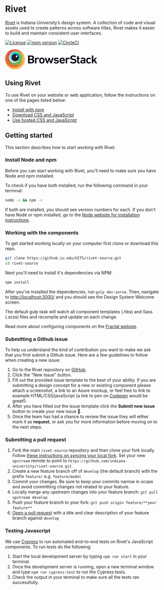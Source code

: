 # Rivet

[Rivet](https://rivet.iu.edu/) is Indiana University’s design system. A collection of code and visual assets used to create patterns across software titles, Rivet makes it easier to build and maintain consistent user interfaces.

[![License](https://img.shields.io/badge/License-BSD%203--Clause-blue.svg)](https://opensource.org/licenses/BSD-3-Clause) [![npm version](https://img.shields.io/npm/v/rivet-uits.svg?style=flat)](https://www.npmjs.com/package/rivet-uits) [![CircleCI](https://circleci.com/gh/indiana-university/rivet-source.svg?style=shield&circle-token=:circle-token)](https://circleci.com/gh/indiana-university/rivet-source)

![Browserstack logo](./src/components/_extras/Browserstack-logo@2x.png)

## Using Rivet

To use Rivet on your website or web application, follow the instructions on one of the pages listed below:

- [Install with npm](https://rivet.iu.edu/getting-started/npm/)
- [Download CSS and JavaScript](https://rivet.iu.edu/components/#download-rivet)
- [Use hosted CSS and JavaScript](https://rivet.iu.edu/components/#hosted-css-and-javascript)

## Getting started

This section describes how to start working with Rivet.

### Install Node and npm

Before you can start working with Rivet, you'll need to make sure you have Node and npm installed.

To check if you have both installed, run the following command in your terminal:

```sh
node -v && npm -v
```

If both are installed, you should see version numbers for each. If you don't have Node or npm installed, go to the [Node website for installation instructions](https://nodejs.org/en/download/).

### Working with the components
To get started working locally on your computer first clone or download this repo.

```sh
git clone https://github.iu.edu/UITS/rivet-source.git
cd rivet-source
```

Next you'll need to install it's dependencies via NPM:

```sh
npm install
```

After you've installed the dependencies, run `gulp dev:serve`. Then, navigate to [http://localhost:3000/](http://localhost:3000/) and you should see the Design System Welcome screen.

The default gulp task will watch all component templates (.hbs) and Sass (.scss) files and recompile and update on each change.

Read more about configuring components on the [Fractal webiste](http://fractal.build/guide/components).

### Submitting a Github issue
To help us understand the kind of contribution you want to make we ask that you first submit a Github issue. Here are a few guidelines to follow when creating a new issue:

1. Go to the Rivet repository on [GitHub](https://github.com/indiana-university/rivet-source/issues).
3. Click the "New Issue" button.
4. Fill out the provided issue template to the best of your ability. If you are submitting a design concept for a new or existing component please attach a screenshot, a link to an Axure mockup, or feel free to link to example HTML/CSS/javaScript (a link to pen on [Codepen](http://codepen.io/) would be great!).
5. After you have filled out the issue template click the **Submit new issue** button to create your new issue :tada:.
6. Once the team has had a chance to review the issue they will either mark it as **request**, or ask you for more information before moving on to the next steps.

### Submitting a pull request
1. Fork the main `rivet-source` repository and then clone your fork locally. Follow [these instructions on syncing your local fork](https://help.github.com/articles/fork-a-repo/#keep-your-fork-synced). Set your new `upstream` remote to point to `https://github.com/indiana-university/rivet-source.git`.
2. Create a new feature branch off of `develop` (the default branch) with the prefix `feature/` e.g. `feature/modal`
3. Commit your changes. Be sure to keep your commits narrow in scope and avoid committing changes not related to your feature.
4. Locally merge any upstream changes into your feature branch: `git pull upstream develop`
5. Push your feature branch to your fork: `git push origin feature/**your feature**`
6. [Open a pull request](https://help.github.com/articles/about-pull-requests/) with a title and clear description of your feature branch against `develop`

### Testing Javascript
We use [Cypress](https://www.cypress.io/) to run automated end-to-end tests on Rivet's JavaScript components. To run tests do the following:

1. Start the local development server by typing `npm run start` in your terminal.
2. Once the development server is running, open a new terminal window and type `npm run cypress:test` to run the Cypress tests.
3. Check the output in your terminal to make sure all the tests ran successfully.
